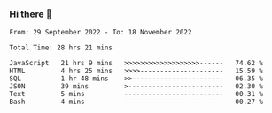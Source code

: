 ### Hi there 👋

<!--START_SECTION:waka-->

```text
From: 29 September 2022 - To: 18 November 2022

Total Time: 28 hrs 21 mins

JavaScript   21 hrs 9 mins   >>>>>>>>>>>>>>>>>>>------   74.62 %
HTML         4 hrs 25 mins   >>>>---------------------   15.59 %
SQL          1 hr 48 mins    >>-----------------------   06.35 %
JSON         39 mins         >------------------------   02.30 %
Text         5 mins          -------------------------   00.31 %
Bash         4 mins          -------------------------   00.27 %
```

<!--END_SECTION:waka-->

<!--
**tranhieu1906/tranhieu1906** is a ✨ _special_ ✨ repository because its `README.md` (this file) appears on your GitHub profile.

Here are some ideas to get you started:

- 🔭 I’m currently working on ...
- 🌱 I’m currently learning ...
- 👯 I’m looking to collaborate on ...
- 🤔 I’m looking for help with ...
- 💬 Ask me about ...
- 📫 How to reach me: ...
- 😄 Pronouns: ...
- ⚡ Fun fact: ...
-->
